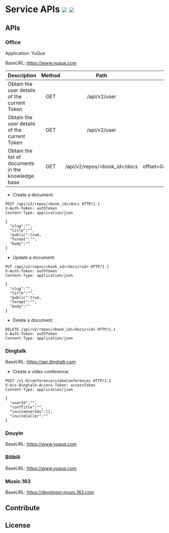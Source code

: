# Service APIs ![](https://img.shields.io/codecov/c/github/vuejs/vue/dev.svg?sanitize=true) ![](https://img.shields.io/npm/l/vue.svg?sanitize=true)

## APIs

### Office

Application: YuQue

BaseURL: https://www.yuque.com

| Description  | Method | Path | Query Parameter | Auth | Body | 
|  -----       | :-----:   | :-----: |  :-----:   | :-----: |  :-----:  |
| Obtain the user details of the current Token | GET | /api/v2/user | -  | `X-Auth-Token` | - |
| Obtain the user details of the current Token | GET | /api/v2/user  | -  | `X-Auth-Token` | - |
| Obtain the list of documents in the knowledge base | GET | /api/v2/repos/<book_id>/docs | offset=0&limit=8&optional_properties= | `X-Auth-Token` | - |



- Create a document:

```http
POST /api/v2/repos/<book_id>/docs HTTP/1.1
X-Auth-Token: authToken
Content-Type: application/json

{
  "slug":"",
  "title":"",
  "public":true,
  "format":"",
  "body":""
}

```

- Update a document:

```http
PUT /api/v2/repos/<book_id>/docs/<id> HTTP/1.1
X-Auth-Token: authToken
Content-Type: application/json

{
  "slug":"",
  "title":"",
  "public":true,
  "format":"",
  "body":""
}

```

- Delete a document:

```http
DELETE /api/v2/repos/<book_id>/docs/<id> HTTP/1.1
X-Auth-Token: authToken
Content-Type: application/json

```

### Dingtalk

BaseURL: https://api.dingtalk.com

- Create a video conference:

```http
POST /v1.0/conference/videoConferences HTTP/1.1
X-Acs-Dingtalk-Access-Token: accessToken
Content-Type: application/json

{
  "userId":"",
  "confTitle":"",
  "inviteUserIds":[],
  "inviteCaller":""
}

```

### Douyin

BaseURL: https://www.yuque.com

### Bilibili

BaseURL: https://www.yuque.com

### Music.163

BaseURL: https://developer.music.163.com






## Contribute


## License
